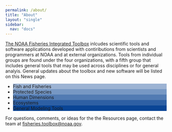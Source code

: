 ```yaml
---
permalink: /about/
title: "About"
layout: "single"
sidebar:
  nav: "docs"
---
```


[The NOAA Fisheries Integrated Toolbox](https://noaa-fisheries-integrated-toolbox.github.io/) inlcudes scientific tools and software applications developed with contiributions from scientists and programmers at NOAA and at external organizations. Tools from individual groups are found under the  four organizations, with a fifth group that includes general tools that may be used across disciplines or for general analyis. General updates about the toolbox and new software will be listed on this News page.

<ul class ="tools_list">
    <li style="background:rgba(10,69,149,0.4);" >Fish and Fisheries</li>
    <li style="background:rgba(10,69,149,.55);" >Protected Species</li>
    <li style="background:rgba(10,69,149,.7);" >Human Dimensions</li>
    <li style="background:rgba(10,69,149,.85);" >Ecosystems</li>
  <li style="background:#0a4595;" >General Modeling Tools</li>
</ul>

For questions, comments, or ideas for the the Resources page, contact the team at fisheries.toolbox@noaa.gov. 
